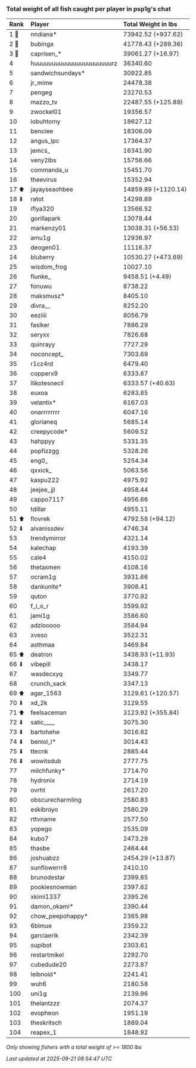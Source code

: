### Total weight of all fish caught per player in psp1g's chat

| Rank  | Player                    | Total Weight in lbs |
|:------|:--------------------------|:--------------------|
| 1 🥇  | nndiana*                  | 73942.52 (+937.62)  |
| 2 🥈  | bubinga                   | 41778.43 (+289.36)  |
| 3 🥉  | caprisen_*                | 39061.27 (+16.97)   |
| 4     | huuuuuuuuuuuuuuuuuuuuuurz | 36340.60            |
| 5     | sandwichsundays*          | 30922.85            |
| 6     | jr_mime                   | 24478.38            |
| 7     | pengeg                    | 23270.53            |
| 8     | mazzo_tv                  | 22487.55 (+125.89)  |
| 9     | zwockel01                 | 19356.57            |
| 10    | lobuhtomy                 | 18627.12            |
| 11    | benciee                   | 18306.09            |
| 12    | angus_lpc                 | 17364.37            |
| 13    | jemcs_                    | 16341.90            |
| 14    | veny2lbs                  | 15756.66            |
| 15    | commanda_u                | 15451.70            |
| 16    | theevirus                 | 15352.94            |
| 17 ⬆  | jayayseaohbee             | 14859.89 (+1120.14) |
| 18 ⬇  | ratot                     | 14298.89            |
| 19    | iflya320                  | 13566.52            |
| 20    | gorillapark               | 13078.44            |
| 21    | markenzy01                | 13038.31 (+56.53)   |
| 22    | amu1g                     | 12936.97            |
| 23    | deogen01                  | 11116.37            |
| 24    | bluberry                  | 10530.27 (+473.69)  |
| 25    | wisdom_frog               | 10027.10            |
| 26    | flunke_                   | 9458.51 (+4.49)     |
| 27    | fonuwu                    | 8738.22             |
| 28    | maksmusz*                 | 8405.10             |
| 29    | divra__                   | 8252.20             |
| 30    | eeziiii                   | 8056.79             |
| 31    | faslker                   | 7886.29             |
| 32    | seryxx                    | 7826.68             |
| 33    | quinrayy                  | 7727.29             |
| 34    | noconcept_                | 7303.69             |
| 35    | r1cz4rd                   | 6479.40             |
| 36    | copperx9                  | 6333.87             |
| 37    | llikotesnecil             | 6333.57 (+40.63)    |
| 38    | euxoa                     | 6283.85             |
| 39    | velantix*                 | 6167.03             |
| 40    | onarrrrrrrr               | 6047.16             |
| 41    | glorianeq                 | 5685.14             |
| 42    | creepycode*               | 5609.52             |
| 43    | hahppyy                   | 5331.35             |
| 44    | popfizzgg                 | 5328.26             |
| 45    | eng0_                     | 5254.34             |
| 46    | qxxick_                   | 5063.56             |
| 47    | kaspu222                  | 4975.92             |
| 48    | jeejee_jjl                | 4958.44             |
| 49    | cappo7117                 | 4956.66             |
| 50    | tdillar                   | 4955.11             |
| 51 ⬆  | flovrek                   | 4792.58 (+94.12)    |
| 52 ⬇  | alvanissdev               | 4746.34             |
| 53    | trendymirror              | 4321.14             |
| 54    | kalechap                  | 4193.39             |
| 55    | cale4                     | 4150.02             |
| 56    | thetaxmen                 | 4108.16             |
| 57    | ocram1g                   | 3931.66             |
| 58    | dankunite*                | 3908.41             |
| 59    | quton                     | 3770.92             |
| 60    | f_i_o_r                   | 3599.92             |
| 61    | jami1g                    | 3586.60             |
| 62    | adziooooo                 | 3584.94             |
| 63    | xveso                     | 3522.31             |
| 64    | asthmaa                   | 3469.84             |
| 65 ⬆  | deatron                   | 3438.93 (+11.93)    |
| 66 ⬇  | vibepill                  | 3438.17             |
| 67    | wasdecxyq                 | 3349.77             |
| 68    | crunch_sack               | 3347.13             |
| 69 ⬆  | agar_1563                 | 3129.61 (+120.57)   |
| 70 ⬇  | xd_2k                     | 3129.55             |
| 71 ⬆  | feelsaceman               | 3123.92 (+355.84)   |
| 72 ⬇  | satic____                 | 3075.30             |
| 73 ⬇  | bartohehe                 | 3016.82             |
| 74 ⬇  | benlol_l*                 | 3014.43             |
| 75 ⬇  | ttecnk                    | 2885.44             |
| 76 ⬇  | wowitsdub                 | 2777.75             |
| 77    | milchfunky*               | 2714.70             |
| 78    | hydronix                  | 2714.19             |
| 79    | ovrht                     | 2617.20             |
| 80    | obscurecharmling          | 2580.83             |
| 81    | eskibroyo                 | 2580.29             |
| 82    | rttvname                  | 2577.50             |
| 83    | yopego                    | 2535.09             |
| 84    | kubo7                     | 2473.29             |
| 85    | thasbe                    | 2464.44             |
| 86    | joshuabzz                 | 2454.29 (+13.87)    |
| 87    | sunflowerrr8              | 2410.10             |
| 88    | brunodestar               | 2399.85             |
| 89    | pookiesnowman             | 2397.62             |
| 90    | xkimi1337                 | 2395.26             |
| 91    | damon_okami*              | 2390.44             |
| 92    | chow_peepohappy*          | 2365.98             |
| 93    | 6blmue                    | 2359.22             |
| 94    | garciaerik                | 2342.39             |
| 95    | supibot                   | 2303.61             |
| 96    | restartmikel              | 2292.70             |
| 97    | cubedude20                | 2273.87             |
| 98    | leibnoid*                 | 2241.41             |
| 99    | wuh6                      | 2180.58             |
| 100   | uni1g                     | 2139.96             |
| 101   | thelantzzz                | 2074.37             |
| 102   | evopheon                  | 1951.19             |
| 103   | theskritsch               | 1889.04             |
| 104   | reapex_1                  | 1848.92             |

_Only showing fishers with a total weight of >= 1800 lbs_

_Last updated at 2025-09-21 08:54:47 UTC_